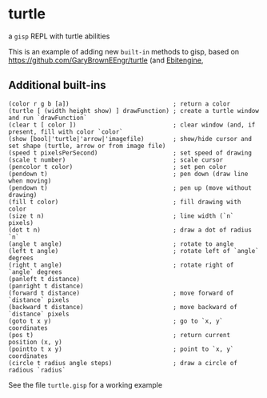 # turtle
a `gisp` REPL with turtle abilities

This is an example of adding new `built-in` methods to gisp, based on https://github.com/GaryBrownEEngr/turtle (and [Ebitengine](https://ebitengine.org/),

## Additional built-ins

    (color r g b [a])                             ; return a color
    (turtle [ (width height show) ] drawFunction) ; create a turtle window and run `drawFunction`
    (clear t [ color ])                           ; clear window (and, if present, fill with color `color`
    (show [bool|'turtle|'arrow|'imagefile)        ; show/hide cursor and set shape (turtle, arrow or from image file)
    (speed t pixelsPerSecond)                     ; set speed of drawing
    (scale t number)                              ; scale cursor
    (pencolor t color)                            ; set pen color
    (pendown t)                                   ; pen down (draw line when moving)
    (pendown t)                                   ; pen up (move without drawing)
    (fill t color)                                ; fill drawing with color
    (size t n)                                    ; line width (`n` pixels)
    (dot t n)                                     ; draw a dot of radius `n`
    (angle t angle)                               ; rotate to angle
    (left t angle)                                ; rotate left of `angle` degrees
    (right t angle)                               ; rotate right of `angle` degrees
    (panleft t distance)
    (panright t distance)
    (forward t distance)                          ; move forward of `distance` pixels
    (backward t distance)                         ; move backward of `distance` pixels
    (goto t x y)                                  ; go to `x, y` coordinates
    (pos t)                                       ; return current position (x, y)
    (pointto t x y)                               ; point to `x, y` coordinates
    (circle t radius angle steps)                 ; draw a circle of radious `radius` 

See the file `turtle.gisp` for a working example
